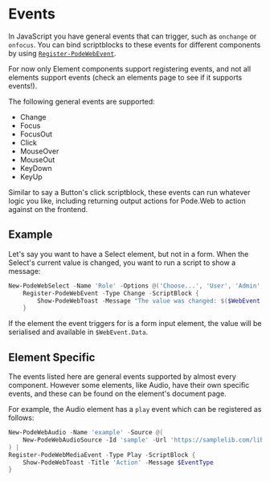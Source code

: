 # Events

In JavaScript you have general events that can trigger, such as `onchange` or `onfocus`. You can bind scriptblocks to these events for different components by using [`Register-PodeWebEvent`](../../Functions/Events/Register-PodeWebEvent).

For now only Element components support registering events, and not all elements support events (check an elements page to see if it supports events!).

The following general events are supported:

* Change
* Focus
* FocusOut
* Click
* MouseOver
* MouseOut
* KeyDown
* KeyUp

Similar to say a Button's click scriptblock, these events can run whatever logic you like, including returning output actions for Pode.Web to action against on the frontend.

## Example

Let's say you want to have a Select element, but not in a form. When the Select's current value is changed, you want to run a script to show a message:

```powershell
New-PodeWebSelect -Name 'Role' -Options @('Choose...', 'User', 'Admin', 'Operations') |
    Register-PodeWebEvent -Type Change -ScriptBlock {
        Show-PodeWebToast -Message "The value was changed: $($WebEvent.Data['Role'])"
    }
```

If the element the event triggers for is a form input element, the value will be serialised and available in `$WebEvent.Data`.

## Element Specific

The events listed here are general events supported by almost every component. However some elements, like Audio, have their own specific events, and these can be found on the element's document page.

For example, the Audio element has a `play` event which can be registered as follows:

```powershell
New-PodeWebAudio -Name 'example' -Source @(
    New-PodeWebAudioSource -Id 'sample' -Url 'https://samplelib.com/lib/preview/mp3/sample-6s.mp3'
) |
Register-PodeWebMediaEvent -Type Play -ScriptBlock {
    Show-PodeWebToast -Title 'Action' -Message $EventType
}
```
